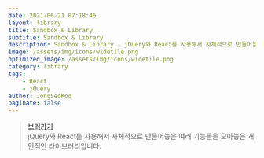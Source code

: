 ```yaml
---
date: 2021-06-21 07:18:46
layout: library
title: Sandbox & Library
subtitle: Sandbox & Library
description: Sandbox & Library - jQuery와 React를 사용해서 자체적으로 만들어놓은 여러 기능들을 모아놓은 개인적인 라이브러리입니다.
image: /assets/img/icons/widetile.png
optimized_image: /assets/img/icons/widetile.png
category: library
tags:
    - React
    - jQuery
author: JongSeoKoo
paginate: false
---
```


> <a href="/react-pages/" target="_blank">보러가기</a>  
> jQuery와 React를 사용해서 자체적으로 만들어놓은 여러 기능들을 모아놓은 개인적인 라이브러리입니다.



